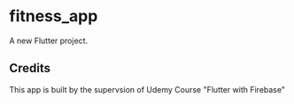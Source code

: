 # fitness_app

A new Flutter project.

## Credits

This app is built by the supervsion of Udemy Course 
"Flutter with Firebase"


